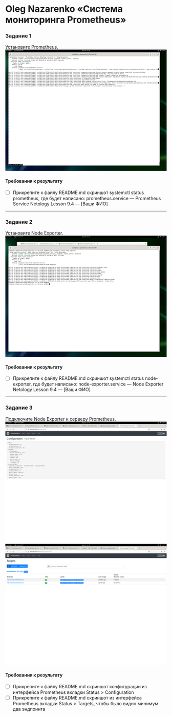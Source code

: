 # Oleg Nazarenko «Система мониторинга Prometheus»

### Задание 1
Установите Prometheus.
![Monitoring](https://github.com/olegnazarenko92/SYS-17-Nazarenko-Zabbix2/blob/8dfb92aa46d09881f972e080c9e29aeebb63021a/Screenshot%20from%202023-04-22%2013-19-35.png)

#### Требования к результату
- [ ] Прикрепите к файлу README.md скриншот systemctl status prometheus, где будет написано: prometheus.service — Prometheus Service Netology Lesson 9.4 — [Ваши ФИО]

---

### Задание 2
Установите Node Exporter.
![Monitoring](https://github.com/olegnazarenko92/SYS-17-Nazarenko-Zabbix2/blob/154c51bf89804b353544cc89640da2cab13ccdc7/Screenshot%20from%202023-04-22%2013-30-48.png)

#### Требования к результату
- [ ] Прикрепите к файлу README.md скриншот systemctl status node-exporter, где будет написано: node-exporter.service — Node Exporter Netology Lesson 9.4 — [Ваши ФИО]

---

### Задание 3
Подключите Node Exporter к серверу Prometheus.
![Monitoring](https://github.com/olegnazarenko92/SYS-17-Nazarenko-Zabbix2/blob/c6b913e126b960bd2eb3baa9b82e2b00c4f6b571/Screenshot%20from%202023-04-22%2014-22-44.png)
![Monitoring](https://github.com/olegnazarenko92/SYS-17-Nazarenko-Zabbix2/blob/9f4f3997dded268eecf5d43fc1a2ee74b3ead8e3/Screenshot%20from%202023-04-22%2014-29-35.png)
#### Требования к результату
- [ ] Прикрепите к файлу README.md скриншот конфигурации из интерфейса Prometheus вкладки Status > Configuration
- [ ] Прикрепите к файлу README.md скриншот из интерфейса Prometheus вкладки Status > Targets, чтобы было видно минимум два эндпоинта
